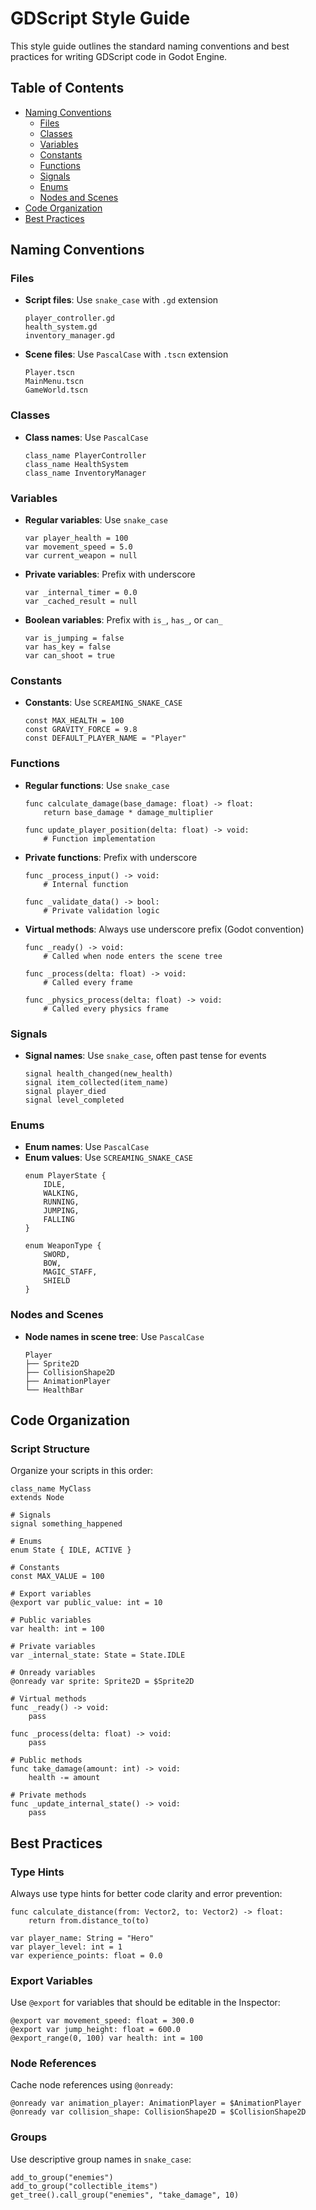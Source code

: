 # GDScript Style Guide

This style guide outlines the standard naming conventions and best practices for writing GDScript code in Godot Engine.

## Table of Contents
- [Naming Conventions](#naming-conventions)
  - [Files](#files)
  - [Classes](#classes)
  - [Variables](#variables)
  - [Constants](#constants)
  - [Functions](#functions)
  - [Signals](#signals)
  - [Enums](#enums)
  - [Nodes and Scenes](#nodes-and-scenes)
- [Code Organization](#code-organization)
- [Best Practices](#best-practices)

## Naming Conventions

### Files

- **Script files**: Use `snake_case` with `.gd` extension
  ```
  player_controller.gd
  health_system.gd
  inventory_manager.gd
  ```

- **Scene files**: Use `PascalCase` with `.tscn` extension
  ```
  Player.tscn
  MainMenu.tscn
  GameWorld.tscn
  ```

### Classes

- **Class names**: Use `PascalCase`
  ```gdscript
  class_name PlayerController
  class_name HealthSystem
  class_name InventoryManager
  ```

### Variables

- **Regular variables**: Use `snake_case`
  ```gdscript
  var player_health = 100
  var movement_speed = 5.0
  var current_weapon = null
  ```

- **Private variables**: Prefix with underscore
  ```gdscript
  var _internal_timer = 0.0
  var _cached_result = null
  ```

- **Boolean variables**: Prefix with `is_`, `has_`, or `can_`
  ```gdscript
  var is_jumping = false
  var has_key = false
  var can_shoot = true
  ```

### Constants

- **Constants**: Use `SCREAMING_SNAKE_CASE`
  ```gdscript
  const MAX_HEALTH = 100
  const GRAVITY_FORCE = 9.8
  const DEFAULT_PLAYER_NAME = "Player"
  ```

### Functions

- **Regular functions**: Use `snake_case`
  ```gdscript
  func calculate_damage(base_damage: float) -> float:
      return base_damage * damage_multiplier
  
  func update_player_position(delta: float) -> void:
      # Function implementation
  ```

- **Private functions**: Prefix with underscore
  ```gdscript
  func _process_input() -> void:
      # Internal function
  
  func _validate_data() -> bool:
      # Private validation logic
  ```

- **Virtual methods**: Always use underscore prefix (Godot convention)
  ```gdscript
  func _ready() -> void:
      # Called when node enters the scene tree
  
  func _process(delta: float) -> void:
      # Called every frame
  
  func _physics_process(delta: float) -> void:
      # Called every physics frame
  ```

### Signals

- **Signal names**: Use `snake_case`, often past tense for events
  ```gdscript
  signal health_changed(new_health)
  signal item_collected(item_name)
  signal player_died
  signal level_completed
  ```

### Enums

- **Enum names**: Use `PascalCase`
- **Enum values**: Use `SCREAMING_SNAKE_CASE`
  ```gdscript
  enum PlayerState {
      IDLE,
      WALKING,
      RUNNING,
      JUMPING,
      FALLING
  }
  
  enum WeaponType {
      SWORD,
      BOW,
      MAGIC_STAFF,
      SHIELD
  }
  ```

### Nodes and Scenes

- **Node names in scene tree**: Use `PascalCase`
  ```
  Player
  ├── Sprite2D
  ├── CollisionShape2D
  ├── AnimationPlayer
  └── HealthBar
  ```

## Code Organization

### Script Structure

Organize your scripts in this order:

```gdscript
class_name MyClass
extends Node

# Signals
signal something_happened

# Enums
enum State { IDLE, ACTIVE }

# Constants
const MAX_VALUE = 100

# Export variables
@export var public_value: int = 10

# Public variables
var health: int = 100

# Private variables
var _internal_state: State = State.IDLE

# Onready variables
@onready var sprite: Sprite2D = $Sprite2D

# Virtual methods
func _ready() -> void:
    pass

func _process(delta: float) -> void:
    pass

# Public methods
func take_damage(amount: int) -> void:
    health -= amount

# Private methods
func _update_internal_state() -> void:
    pass
```

## Best Practices

### Type Hints

Always use type hints for better code clarity and error prevention:

```gdscript
func calculate_distance(from: Vector2, to: Vector2) -> float:
    return from.distance_to(to)

var player_name: String = "Hero"
var player_level: int = 1
var experience_points: float = 0.0
```

### Export Variables

Use `@export` for variables that should be editable in the Inspector:

```gdscript
@export var movement_speed: float = 300.0
@export var jump_height: float = 600.0
@export_range(0, 100) var health: int = 100
```

### Node References

Cache node references using `@onready`:

```gdscript
@onready var animation_player: AnimationPlayer = $AnimationPlayer
@onready var collision_shape: CollisionShape2D = $CollisionShape2D
```

### Groups

Use descriptive group names in `snake_case`:

```gdscript
add_to_group("enemies")
add_to_group("collectible_items")
get_tree().call_group("enemies", "take_damage", 10)
```
